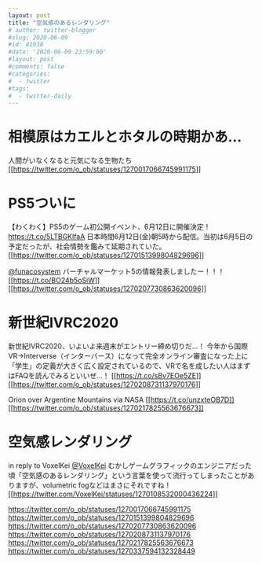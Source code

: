 ```yaml
---
layout: post
title: "空気感のあるレンダリング"
# author: twitter-blogger
#slug: 2020-06-09
#id: 41938
#date: '2020-06-09 23:59:00'
#layout: post
#comments: false
#categories:
#  - twitter
#tags:
#  - twitter-daily
---
```

# 相模原はカエルとホタルの時期かあ…
人間がいなくなると元気になる生物たち
[[https://twitter.com/o_ob/statuses/1270017066745991175]]

# PS5ついに
【わくわく】PS5のゲーム初公開イベント、6月12日に開催決定！
 https://t.co/5LTBGKlfaA
 日本時間6月12日(金)朝5時から配信。当初は6月5日の予定だったが、社会情勢を鑑みて延期されていた。
[[https://twitter.com/o_ob/statuses/1270151399804829696]]

[@funacosystem](https://twitter.com/funacosystem)
バーチャルマーケット5の情報発表しましたー！！！
[[https://t.co/BO24b5oSiW]]
[[https://twitter.com/o_ob/statuses/1270207730863620096]]

# 新世紀IVRC2020
新世紀IVRC2020、いよいよ来週末がエントリー締め切りだ…！
今年から国際VR→Interverse（インターバース）になって完全オンライン審査になった上に「学生」の定義が大きく広く設定されているので、VRで名を成したい人はまずはFAQを読んでみるといいぜ…！
[[https://t.co/sBv7EOe5ZE]]
[[https://twitter.com/o_ob/statuses/1270208731137970176]]

Orion over Argentine Mountains via NASA
[[https://t.co/unzxteOB7D]]
[[https://twitter.com/o_ob/statuses/1270217825563676673]]

# 空気感レンダリング

in reply to VoxelKei [@VoxelKei](https://twitter.com/VoxelKei) むかしゲームグラフィックのエンジニアだった頃「空気感のあるレンダリング」という言葉を使って流行ってしまったことがありますが、volumetric fogなどはまさにそれですね！
[[https://twitter.com/VoxelKei/statuses/1270108532000436224]]

https://twitter.com/o_ob/statuses/1270017066745991175
https://twitter.com/o_ob/statuses/1270151399804829696
https://twitter.com/o_ob/statuses/1270207730863620096
https://twitter.com/o_ob/statuses/1270208731137970176
https://twitter.com/o_ob/statuses/1270217825563676673
https://twitter.com/o_ob/statuses/1270337594132328449

